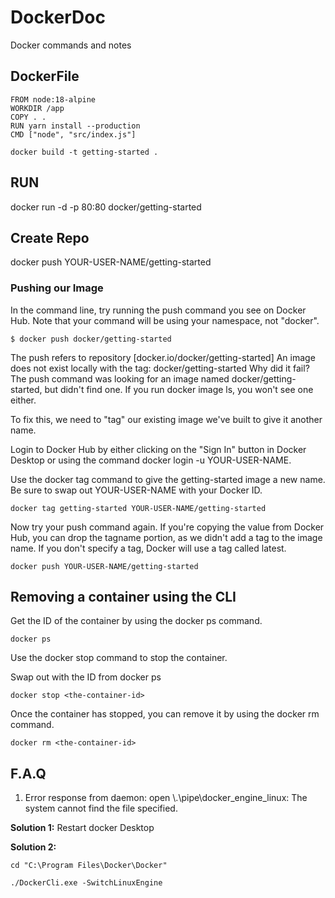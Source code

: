 # DockerDoc
Docker commands and notes

## DockerFile
```
FROM node:18-alpine
WORKDIR /app
COPY . .
RUN yarn install --production
CMD ["node", "src/index.js"]
```
```
docker build -t getting-started .
```

## RUN
docker run -d -p 80:80 docker/getting-started

## Create Repo

docker push YOUR-USER-NAME/getting-started

### Pushing our Image
In the command line, try running the push command you see on Docker Hub. Note that your command will be using your namespace, not "docker".

```
$ docker push docker/getting-started
```

The push refers to repository [docker.io/docker/getting-started]
An image does not exist locally with the tag: docker/getting-started
Why did it fail? The push command was looking for an image named docker/getting-started, but didn't find one. If you run docker image ls, you won't see one either.

To fix this, we need to "tag" our existing image we've built to give it another name.

Login to Docker Hub by either clicking on the "Sign In" button in Docker Desktop or using the command docker login -u YOUR-USER-NAME.

Use the docker tag command to give the getting-started image a new name. Be sure to swap out YOUR-USER-NAME with your Docker ID.

```
docker tag getting-started YOUR-USER-NAME/getting-started
```

Now try your push command again. If you're copying the value from Docker Hub, you can drop the tagname portion, as we didn't add a tag to the image name. If you don't specify a tag, Docker will use a tag called latest.

```
docker push YOUR-USER-NAME/getting-started
```


## Removing a container using the CLI
Get the ID of the container by using the docker ps command.

```
docker ps
```
Use the docker stop command to stop the container.


Swap out <the-container-id> with the ID from docker ps
```
docker stop <the-container-id>
```
Once the container has stopped, you can remove it by using the docker rm command.

```
docker rm <the-container-id>
```

## F.A.Q

1. Error response from daemon: open \\.\pipe\docker_engine_linux: The system cannot find the file specified.

**Solution 1:** Restart docker Desktop

**Solution 2:**
```
cd "C:\Program Files\Docker\Docker"

./DockerCli.exe -SwitchLinuxEngine
```

